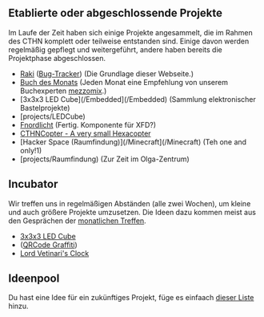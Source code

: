 ## Etablierte oder abgeschlossende Projekte

Im Laufe der Zeit haben sich einige Projekte angesammelt, die im Rahmen des CTHN komplett oder teilweise entstanden sind. Einige davon werden regelmäßig gepflegt und weitergeführt, andere haben bereits die Projektphase abgeschlossen.

* [Raki](/http://github.com/ydkn/raki) ([Bug-Tracker](/https://github.com/ydkn/raki/issues)) (Die Grundlage dieser Webseite.)
* [Buch des Monats](/Buch_des_Monats) (Jeden Monat eine Empfehlung von unserem Buchexperten [mezzomix](/user/mezzo).)
* [3x3x3 LED Cube](/Embedded](/Embedded) (Sammlung elektronischer Bastelprojekte)
 * [projects/LEDCube)
 * [Fnordlicht](/projects/Fnordlicht) (Fertig. Komponente für XFD?)
 * [CTHNCopter - A very small Hexacopter](/projects/CTHNCopter)
* [Hacker Space (Raumfindung)](/Minecraft](/Minecraft) (Teh one and only!1)
* [projects/Raumfindung) (Zur Zeit im Olga-Zentrum)

## Incubator

Wir treffen uns in regelmäßigen Abständen (alle zwei Wochen), um kleine und auch größere Projekte umzusetzen. Die Ideen dazu kommen meist aus den Gesprächen der [monatlichen Treffen](/treffen/Main).

* [3x3x3 LED Cube](/projects/LEDCube)
* ([QRCode Graffiti](/projects/Graffiti))
* [Lord Vetinari's Clock](/projects/Clock)

## Ideenpool

Du hast eine Idee für ein zukünftiges Projekt, füge es einfaach [dieser Liste](/projects/incubator) hinzu.